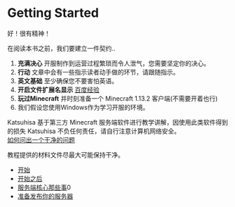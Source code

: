 # Getting Started

好！很有精神！

在阅读本书之前，我们要建立一件契约..

1. **充满决心** 开服制作到运营过程繁琐而令人泄气，您需要坚定你的决心。
2. **行动** 文章中会有一些指示读者动手做的环节，请跟随指示。
3. **英文基础** 至少确保您不要害怕英语。
4. **开启文件扩展名显示** [百度经验](https://jingyan.baidu.com/article/f00622282564bdfbd3f0c827.html)
5. **玩过Minecraft** 并时刻准备一个 Minecraft 1.13.2 客户端(不需要开着也行)
6. 我们假设您使用Windows作为学习开服的环境。

Katsuhisa 基于第三方 Minecraft 服务端软件进行教学讲解，因使用此类软件得到的损失 Katsuhisa 不负任何责任，请自行注意计算机网络安全。  
[如何问出一个干净的问题](https://lug.ustc.edu.cn/wiki/doc/smart-questions/)

教程提供的材料文件尽最大可能保持干净。
- [开始](./1/A_New_Server.md)  
- [开始之后](./2/After_First_Start.md)
- [服务端核心那些事](./3/The_Fucking_SpigotEcoSystem.md)0
- [准备发布你的服务器](./4/Preparing_For_Publish.md)